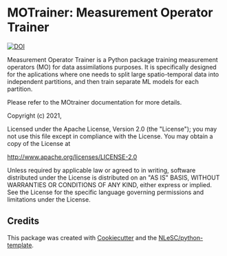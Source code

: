 # MOTrainer: Measurement Operator Trainer

[![DOI](https://zenodo.org/badge/DOI/10.5281/zenodo.7540443.svg)](https://doi.org/10.5281/zenodo.7540443)

Measurement Operator Trainer is a Python package training measurement operators 
(MO) for data assimilations purposes. It is specifically designed for the aplications where one needs to split large spatio-temporal data into independent partitions, and then train separate ML models for each partition.

Please refer to the MOtrainer documentation for more details.

Copyright (c) 2021, 

Licensed under the Apache License, Version 2.0 (the "License");
you may not use this file except in compliance with the License.
You may obtain a copy of the License at

http://www.apache.org/licenses/LICENSE-2.0

Unless required by applicable law or agreed to in writing, software distributed under the License is distributed on an "AS IS" BASIS, WITHOUT WARRANTIES OR CONDITIONS OF ANY KIND, either express or implied. See the License for the specific language governing permissions and limitations under the License.

## Credits

This package was created with [Cookiecutter](https://github.com/audreyr/cookiecutter) and the [NLeSC/python-template](https://github.com/NLeSC/python-template).
